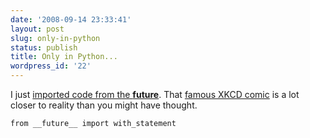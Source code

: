 ```yaml
---
date: '2008-09-14 23:33:41'
layout: post
slug: only-in-python
status: publish
title: Only in Python...
wordpress_id: '22'
---
```



I just [imported code from the **future**](http://docs.python.org/lib/bltin-file-objects.html). That [famous XKCD comic](http://xkcd.com/353/) is a lot closer to reality than you might have thought.




`from __future__ import with_statement`


